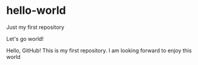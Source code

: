 # hello-world
Just my first repository

Let's go world!

Hello, GitHub!
This is my first repository. I am looking forward to enjoy this world
